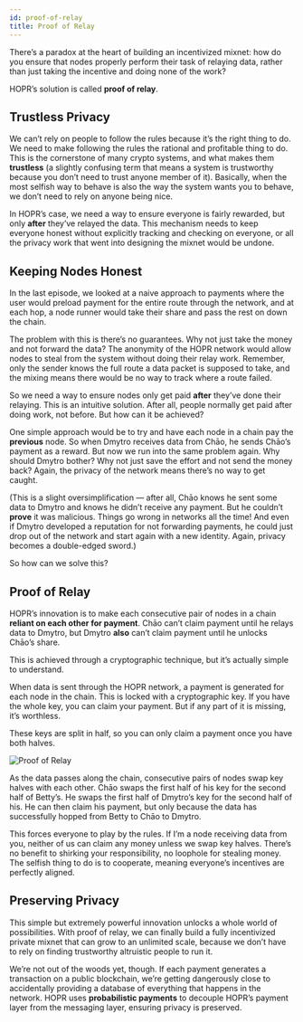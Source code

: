 ```yaml
---
id: proof-of-relay
title: Proof of Relay 
---
```


There’s a paradox at the heart of building an incentivized mixnet: how do you ensure that nodes properly perform their task of relaying data, rather than just taking the incentive and doing none of the work?

HOPR’s solution is called **proof of relay**.

## Trustless Privacy

We can’t rely on people to follow the rules because it’s the right thing to do. We need to make following the rules the rational and profitable thing to do. This is the cornerstone of many crypto systems, and what makes them **trustless** (a slightly confusing term that means a system is trustworthy because you don’t need to trust anyone member of it). Basically, when the most selfish way to behave is also the way the system wants you to behave, we don’t need to rely on anyone being nice.

In HOPR’s case, we need a way to ensure everyone is fairly rewarded, but only **after** they’ve relayed the data. This mechanism needs to keep everyone honest without explicitly tracking and checking on everyone, or all the privacy work that went into designing the mixnet would be undone.

## Keeping Nodes Honest

In the last episode, we looked at a naive approach to payments where the user would preload payment for the entire route through the network, and at each hop, a node runner would take their share and pass the rest on down the chain.

The problem with this is there’s no guarantees. Why not just take the money and not forward the data? The anonymity of the HOPR network would allow nodes to steal from the system without doing their relay work. Remember, only the sender knows the full route a data packet is supposed to take, and the mixing means there would be no way to track where a route failed.

So we need a way to ensure nodes only get paid **after** they’ve done their relaying. This is an intuitive solution. After all, people normally get paid after doing work, not before. But how can it be achieved?

One simple approach would be to try and have each node in a chain pay the **previous** node. So when Dmytro receives data from Chāo, he sends Chāo’s payment as a reward. But now we run into the same problem again. Why should Dmytro bother? Why not just save the effort and not send the money back? Again, the privacy of the network means there’s no way to get caught.

(This is a slight oversimplification — after all, Chāo knows he sent some data to Dmytro and knows he didn’t receive any payment. But he couldn’t **prove** it was malicious. Things go wrong in networks all the time! And even if Dmytro developed a reputation for not forwarding payments, he could just drop out of the network and start again with a new identity. Again, privacy becomes a double-edged sword.)

So how can we solve this?

## Proof of Relay

HOPR’s innovation is to make each consecutive pair of nodes in a chain **reliant on each other for payment**. Chāo can’t claim payment until he relays data to Dmytro, but Dmytro **also** can’t claim payment until he unlocks Chāo’s share.

This is achieved through a cryptographic technique, but it’s actually simple to understand.

When data is sent through the HOPR network, a payment is generated for each node in the chain. This is locked with a cryptographic key. If you have the whole key, you can claim your payment. But if any part of it is missing, it’s worthless.

These keys are split in half, so you can only claim a payment once you have both halves.

![Proof of Relay](/img/core/proof_of_relay.gif)

As the data passes along the chain, consecutive pairs of nodes swap key halves with each other. Chāo swaps the first half of his key for the second half of Betty’s. He swaps the first half of Dmytro’s key for the second half of his. He can then claim his payment, but only because the data has successfully hopped from Betty to Chāo to Dmytro.

This forces everyone to play by the rules. If I’m a node receiving data from you, neither of us can claim any money unless we swap key halves. There’s no benefit to shirking your responsibility, no loophole for stealing money. The selfish thing to do is to cooperate, meaning everyone’s incentives are perfectly aligned.

## Preserving Privacy

This simple but extremely powerful innovation unlocks a whole world of possibilities. With proof of relay, we can finally build a fully incentivized private mixnet that can grow to an unlimited scale, because we don’t have to rely on finding trustworthy altruistic people to run it.

We’re not out of the woods yet, though. If each payment generates a transaction on a public blockchain, we’re getting dangerously close to accidentally providing a database of everything that happens in the network. HOPR uses **probabilistic payments** to decouple HOPR’s payment layer from the messaging layer, ensuring privacy is preserved.
